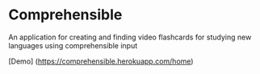 # Comprehensible
An application for creating and finding video flashcards for studying new languages using comprehensible input

[Demo] (https://comprehensible.herokuapp.com/home)
